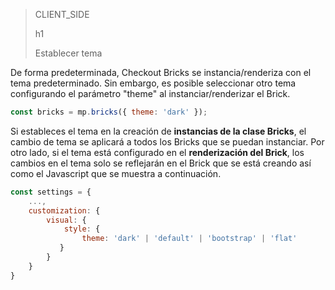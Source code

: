 > CLIENT_SIDE
>
> h1
>
> Establecer tema 

De forma predeterminada, Checkout Bricks se instancia/renderiza con el tema predeterminado. Sin embargo, es posible seleccionar otro tema configurando el parámetro "theme" al instanciar/renderizar el Brick.

```javascript
const bricks = mp.bricks({ theme: 'dark' });
```

Si estableces el tema en la creación de **instancias de la clase Bricks**, el cambio de tema se aplicará a todos los Bricks que se puedan instanciar. Por otro lado, si el tema está configurado en el **renderización del Brick**, los cambios en el tema solo se reflejarán en el Brick que se está creando así como el Javascript que se muestra a continuación.

```javascript
const settings = {
    ...,
    customization: {
        visual: {
            style: {
                theme: 'dark' | 'default' | 'bootstrap' | 'flat'
           }
        }
    }    
}
```